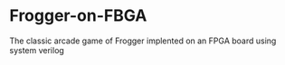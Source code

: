 # Frogger-on-FBGA
The classic arcade game of Frogger implented on an FPGA board using system verilog
